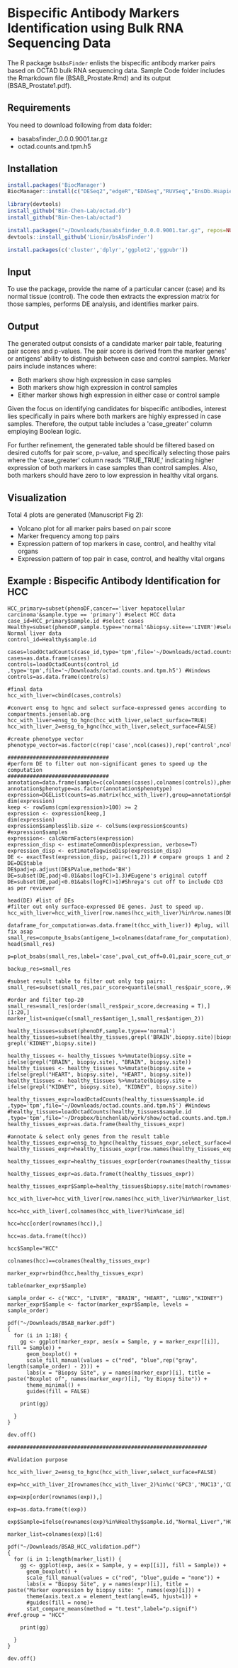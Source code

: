 # **Bispecific Antibody Markers Identification using Bulk RNA Sequencing Data**

The R package `bsAbsFinder` enlists the bispecific antibody marker pairs based on OCTAD bulk RNA sequencing data. 
Sample Code folder includes the Rmarkdown file (BSAB_Prostate.Rmd) and its output (BSAB_Prostate1.pdf).

## **Requirements**
You need to download following from data folder:
- basabsfinder_0.0.0.9001.tar.gz 
- octad.counts.and.tpm.h5

## **Installation**

```r
install.packages('BiocManager')
BiocManager::install(c("DESeq2","edgeR","EDASeq","RUVSeq","EnsDb.Hsapiens.v86"))

library(devtools)
install_github("Bin-Chen-Lab/octad.db")
install_github("Bin-Chen-Lab/octad")

install.packages("~/Downloads/basabsfinder_0.0.0.9001.tar.gz", repos=NULL, type='source')
devtools::install_github('Lionir/bsAbsFinder')

install.packages(c('cluster','dplyr','ggplot2','ggpubr'))
```
## **Input**

To use the package, provide the name of a particular cancer (case) and its normal tissue (control). The code then extracts the expression matrix for those samples, performs DE analysis, and identifies marker pairs.

## **Output**

The generated output consists of a candidate marker pair table, featuring pair scores and p-values. The pair score is derived from the marker genes' or antigens' ability to distinguish between case and control samples. Marker pairs include instances where:
- Both markers show high expression in case samples
- Both markers show high expression in control samples
- Either marker shows high expression in either case or control sample

Given the focus on identifying candidates for bispecific antibodies, interest lies specifically in pairs where both markers are highly expressed in case samples. Therefore, the output table includes a 'case_greater' column employing Boolean logic.

For further refinement, the generated table should be filtered based on desired cutoffs for pair score, p-value, and specifically selecting those pairs where the 'case_greater' column reads 'TRUE_TRUE,' indicating higher expression of both markers in case samples than control samples. Also, both markers should have zero to low expression in healthy vital organs.

## **Visualization**

Total 4 plots are generated (Manuscript Fig 2):
- Volcano plot for all marker pairs based on pair score
- Marker frequency among top pairs
- Expression pattern of top markers in case, control, and healthy vital organs
- Expression pattern of top pair in case, control, and healthy vital organs

## **Example : Bispecific Antibody Identification for HCC**

```
HCC_primary=subset(phenoDF,cancer=='liver hepatocellular carcinoma'&sample.type == 'primary') #select HCC data
case_id=HCC_primary$sample.id #select cases
Healthy=subset(phenoDF,sample.type=='normal'&biopsy.site=='LIVER')#select Normal liver data
control_id=Healthy$sample.id

cases=loadOctadCounts(case_id,type='tpm',file='~/Downloads/octad.counts.and.tpm.h5')
cases=as.data.frame(cases)
controls=loadOctadCounts(control_id ,type='tpm',file='~/Downloads/octad.counts.and.tpm.h5') #Windows
controls=as.data.frame(controls)

#final data
hcc_with_liver=cbind(cases,controls)

#convert ensg to hgnc and select surface-expressed genes according to  compartments.jensenlab.org
hcc_with_liver=ensg_to_hgnc(hcc_with_liver,select_surface=TRUE)
hcc_with_liver_2=ensg_to_hgnc(hcc_with_liver,select_surface=FALSE)

#create phenotype vector
phenotype_vector=as.factor(c(rep('case',ncol(cases)),rep('control',ncol(controls))))

################################
#perform DE to filter out non-significant genes to speed up the computation
################################
annotation=data.frame(sample=c(colnames(cases),colnames(controls)),phenotype=c(rep('cancer',length(colnames(cases))),rep('control',length(colnames(controls)))))
annotation$phenotype=as.factor(annotation$phenotype)
expression=DGEList(counts=as.matrix(hcc_with_liver),group=annotation$phenotype)
dim(expression)
keep <- rowSums(cpm(expression)>100) >= 2
expression <- expression[keep,]
dim(expression)
expression$samples$lib.size <- colSums(expression$counts)
#expression$samples
expression<- calcNormFactors(expression)
expression_disp <- estimateCommonDisp(expression, verbose=T)
expression_disp <- estimateTagwiseDisp(expression_disp)
DE <- exactTest(expression_disp, pair=c(1,2)) # compare groups 1 and 2
DE=DE$table
DE$padj=p.adjust(DE$PValue,method='BH')
DE=subset(DE,padj<0.01&abs(logFC)>1.3)#Eugene's original cutoff
DE=subset(DE,padj<0.01&abs(logFC)>1)#Shreya's cut off to include CD3 as per reviewer

head(DE) #list of DEs
#filter out only surface-expressed DE genes. Just to speed up. 
hcc_with_liver=hcc_with_liver[row.names(hcc_with_liver)%in%row.names(DE),]

dataframe_for_computation=as.data.frame(t(hcc_with_liver)) #plug, will fix asap
small_res=compute_bsabs(antigene_1=colnames(dataframe_for_computation),data_input=dataframe_for_computation,pheno_input=phenotype_vector)
head(small_res)

p=plot_bsabs(small_res,label='case',pval_cut_off=0.01,pair_score_cut_off=quantile(small_res$pair_score,.99))

backup_res=small_res

#subset result table to filter out only top pairs:
small_res=subset(small_res,pair_score>quantile(small_res$pair_score,.99)&case_greater=='TRUE_TRUE'&p.adj<0.01)

#order and filter top-20
small_res=small_res[order(small_res$pair_score,decreasing = T),][1:20,]
marker_list=unique(c(small_res$antigen_1,small_res$antigen_2))

healthy_tissues=subset(phenoDF,sample.type=='normal')  
healthy_tissues=subset(healthy_tissues,grepl('BRAIN',biopsy.site)|biopsy.site=='LIVER'|biopsy.site=='LUNG'|grepl('HEART',biopsy.site)| grepl('KIDNEY',biopsy.site))

healthy_tissues <- healthy_tissues %>%mutate(biopsy.site = ifelse(grepl("BRAIN", biopsy.site), "BRAIN", biopsy.site))
healthy_tissues <- healthy_tissues %>%mutate(biopsy.site = ifelse(grepl("HEART", biopsy.site), "HEART", biopsy.site))
healthy_tissues <- healthy_tissues %>%mutate(biopsy.site = ifelse(grepl("KIDNEY", biopsy.site), "KIDNEY", biopsy.site))

healthy_tissues_expr=loadOctadCounts(healthy_tissues$sample.id ,type='tpm',file='~/Downloads/octad.counts.and.tpm.h5') #Windows
#healthy_tissues=loadOctadCounts(healthy_tissues$sample.id ,type='tpm',file='~/Dropbox/binchenlab/work/show/octad.counts.and.tpm.h5')#Unix
healthy_tissues_expr=as.data.frame(healthy_tissues_expr)

#annotate & select only genes from the result table
healthy_tissues_expr=ensg_to_hgnc(healthy_tissues_expr,select_surface=FALSE)
healthy_tissues_expr=healthy_tissues_expr[row.names(healthy_tissues_expr)%in%marker_list,]

healthy_tissues_expr=healthy_tissues_expr[order(rownames(healthy_tissues_expr)),]

healthy_tissues_expr=as.data.frame(t(healthy_tissues_expr))

healthy_tissues_expr$Sample=healthy_tissues$biopsy.site[match(rownames(healthy_tissues_expr),healthy_tissues$sample.id)]

hcc_with_liver=hcc_with_liver[row.names(hcc_with_liver)%in%marker_list,]

hcc=hcc_with_liver[,colnames(hcc_with_liver)%in%case_id]

hcc=hcc[order(rownames(hcc)),]

hcc=as.data.frame(t(hcc))

hcc$Sample="HCC"

colnames(hcc)==colnames(healthy_tissues_expr)

marker_expr=rbind(hcc,healthy_tissues_expr)

table(marker_expr$Sample)

sample_order <- c("HCC", "LIVER", "BRAIN", "HEART", "LUNG","KIDNEY")
marker_expr$Sample <- factor(marker_expr$Sample, levels = sample_order)

pdf("~/Downloads/BSAB_marker.pdf")
{
  for (i in 1:18) {
    gg <- ggplot(marker_expr, aes(x = Sample, y = marker_expr[[i]], fill = Sample)) +
      geom_boxplot() +
      scale_fill_manual(values = c("red", "blue",rep("gray", length(sample_order) - 2))) +
      labs(x = "Biopsy Site", y = names(marker_expr)[i], title = paste("Boxplot of", names(marker_expr)[i], "by Biopsy Site")) +
      theme_minimal() +
      guides(fill = FALSE)
    
    print(gg)
      
  }
}

dev.off()

###############################################################

#Validation purpose

hcc_with_liver_2=ensg_to_hgnc(hcc_with_liver,select_surface=FALSE)

exp=hcc_with_liver_2[rownames(hcc_with_liver_2)%in%c('GPC3','MUC13','CD3D','CD3E','CD3G','MSLN'),]

exp=exp[order(rownames(exp)),]

exp=as.data.frame(t(exp))

exp$Sample=ifelse(rownames(exp)%in%Healthy$sample.id,"Normal_Liver","HCC")

marker_list=colnames(exp)[1:6]

pdf("~/Downloads/BSAB_HCC_validation.pdf")
{
  for (i in 1:length(marker_list)) {
    gg <- ggplot(exp, aes(x = Sample, y = exp[[i]], fill = Sample)) +
      geom_boxplot() +
      scale_fill_manual(values = c("red", "blue",guide = "none")) +
      labs(x = "Biopsy Site", y = names(expr)[i], title = paste("Marker expression by biopsy site: ", names(exp)[i])) +
      theme(axis.text.x = element_text(angle=45, hjust=1)) +
      #guides(fill = none)+
      stat_compare_means(method = "t.test",label="p.signif") #ref.group = "HCC"
     
    print(gg)
    
  }
}

dev.off()
```
